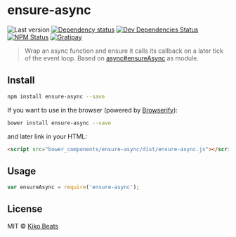 # ensure-async

![Last version](https://img.shields.io/github/tag/Kikobeats/ensure-async.svg?style=flat-square)
[![Dependency status](http://img.shields.io/david/Kikobeats/ensure-async.svg?style=flat-square)](https://david-dm.org/Kikobeats/ensure-async)
[![Dev Dependencies Status](http://img.shields.io/david/dev/Kikobeats/ensure-async.svg?style=flat-square)](https://david-dm.org/Kikobeats/ensure-async#info=devDependencies)
[![NPM Status](http://img.shields.io/npm/dm/ensure-async.svg?style=flat-square)](https://www.npmjs.org/package/ensure-async)
[![Gratipay](https://img.shields.io/gratipay/Kikobeats.svg?style=flat-square)](https://gratipay.com/~Kikobeats/)

> Wrap an async function and ensure it calls its callback on a later tick of the event loop. Based on [async#ensureAsync](https://github.com/caolan/async#ensureAsync) as module.

## Install

```bash
npm install ensure-async --save
```

If you want to use in the browser (powered by [Browserify](http://browserify.org/)):

```bash
bower install ensure-async --save
```

and later link in your HTML:

```html
<script src="bower_components/ensure-async/dist/ensure-async.js"></script>
```

## Usage

```js
var ensureAsync = require('ensure-async');
```

## License

MIT © [Kiko Beats](http://www.kikobeats.com)
